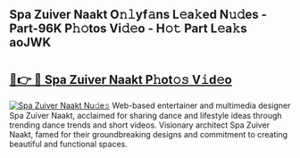 ## Spa Zuiver Naakt O𝚗𝚕yf𝚊ns L𝚎a𝚔ed N𝚞𝚍es - Part-96K P𝚑𝚘tos Vi𝚍𝚎o - H𝚘𝚝 Part L𝚎a𝚔s aoJWK

# <h2><a href="http://kf8gcy7.oniu.top/?m=Spa+Zuiver+Naakt">🔗👉 🔴 Spa Zuiver Naakt P𝚑ot𝚘𝚜 V𝚒d𝚎o</a></h2>

[![Spa Zuiver Naakt Nu𝚍e𝚜](https://i.imgur.com/0qMVB7G.gif)](http://kf8gcy7.oniu.top/?m=Spa+Zuiver+Naakt)
Web-based entertainer and multimedia designer Spa Zuiver Naakt, acclaimed for sharing dance and lifestyle ideas through trending dance trends and short videos. Visionary architect Spa Zuiver Naakt, famed for their groundbreaking designs and commitment to creating beautiful and functional spaces.  
